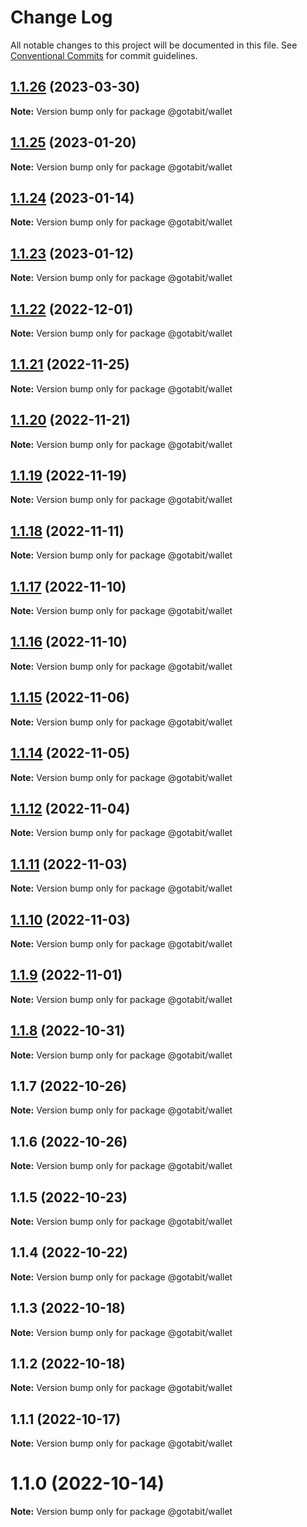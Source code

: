 # Change Log

All notable changes to this project will be documented in this file.
See [Conventional Commits](https://conventionalcommits.org) for commit guidelines.

## [1.1.26](https://github.com/gotabit/sdk-ts/compare/@gotabit/wallet@1.1.25...@gotabit/wallet@1.1.26) (2023-03-30)

**Note:** Version bump only for package @gotabit/wallet

## [1.1.25](https://github.com/gotabit/sdk-ts/compare/@gotabit/wallet@1.1.24...@gotabit/wallet@1.1.25) (2023-01-20)

**Note:** Version bump only for package @gotabit/wallet

## [1.1.24](https://github.com/gotabit/sdk-ts/compare/@gotabit/wallet@1.1.23...@gotabit/wallet@1.1.24) (2023-01-14)

**Note:** Version bump only for package @gotabit/wallet

## [1.1.23](https://github.com/gotabit/sdk-ts/compare/@gotabit/wallet@1.1.22...@gotabit/wallet@1.1.23) (2023-01-12)

**Note:** Version bump only for package @gotabit/wallet

## [1.1.22](https://github.com/gotabit/sdk-ts/compare/@gotabit/wallet@1.1.21...@gotabit/wallet@1.1.22) (2022-12-01)

**Note:** Version bump only for package @gotabit/wallet

## [1.1.21](https://github.com/gotabit/sdk-ts/compare/@gotabit/wallet@1.1.20...@gotabit/wallet@1.1.21) (2022-11-25)

**Note:** Version bump only for package @gotabit/wallet

## [1.1.20](https://github.com/gotabit/sdk-ts/compare/@gotabit/wallet@1.1.19...@gotabit/wallet@1.1.20) (2022-11-21)

**Note:** Version bump only for package @gotabit/wallet

## [1.1.19](https://github.com/gotabit/sdk-ts/compare/@gotabit/wallet@1.1.18...@gotabit/wallet@1.1.19) (2022-11-19)

**Note:** Version bump only for package @gotabit/wallet

## [1.1.18](https://github.com/gotabit/sdk-ts/compare/@gotabit/wallet@1.1.17...@gotabit/wallet@1.1.18) (2022-11-11)

**Note:** Version bump only for package @gotabit/wallet

## [1.1.17](https://github.com/gotabit/sdk-ts/compare/@gotabit/wallet@1.1.16...@gotabit/wallet@1.1.17) (2022-11-10)

**Note:** Version bump only for package @gotabit/wallet

## [1.1.16](https://github.com/gotabit/sdk-ts/compare/@gotabit/wallet@1.1.15...@gotabit/wallet@1.1.16) (2022-11-10)

**Note:** Version bump only for package @gotabit/wallet

## [1.1.15](https://github.com/gotabit/sdk-ts/compare/@gotabit/wallet@1.1.14...@gotabit/wallet@1.1.15) (2022-11-06)

**Note:** Version bump only for package @gotabit/wallet

## [1.1.14](https://github.com/gotabit/sdk-ts/compare/@gotabit/wallet@1.1.12...@gotabit/wallet@1.1.14) (2022-11-05)

**Note:** Version bump only for package @gotabit/wallet

## [1.1.12](https://github.com/gotabit/sdk-ts/compare/@gotabit/wallet@1.1.11...@gotabit/wallet@1.1.12) (2022-11-04)

**Note:** Version bump only for package @gotabit/wallet

## [1.1.11](https://github.com/gotabit/sdk-ts/compare/@gotabit/wallet@1.1.10...@gotabit/wallet@1.1.11) (2022-11-03)

**Note:** Version bump only for package @gotabit/wallet

## [1.1.10](https://github.com/gotabit/sdk-ts/compare/@gotabit/wallet@1.1.9...@gotabit/wallet@1.1.10) (2022-11-03)

**Note:** Version bump only for package @gotabit/wallet

## [1.1.9](https://github.com/gotabit/sdk-ts/compare/@gotabit/wallet@1.1.7...@gotabit/wallet@1.1.9) (2022-11-01)

**Note:** Version bump only for package @gotabit/wallet

## [1.1.8](https://github.com/gotabit/sdk-ts/compare/@gotabit/wallet@1.1.7...@gotabit/wallet@1.1.8) (2022-10-31)

**Note:** Version bump only for package @gotabit/wallet

## 1.1.7 (2022-10-26)

**Note:** Version bump only for package @gotabit/wallet

## 1.1.6 (2022-10-26)

**Note:** Version bump only for package @gotabit/wallet

## 1.1.5 (2022-10-23)

**Note:** Version bump only for package @gotabit/wallet

## 1.1.4 (2022-10-22)

**Note:** Version bump only for package @gotabit/wallet

## 1.1.3 (2022-10-18)

**Note:** Version bump only for package @gotabit/wallet

## 1.1.2 (2022-10-18)

**Note:** Version bump only for package @gotabit/wallet

## 1.1.1 (2022-10-17)

**Note:** Version bump only for package @gotabit/wallet

# 1.1.0 (2022-10-14)

**Note:** Version bump only for package @gotabit/wallet
